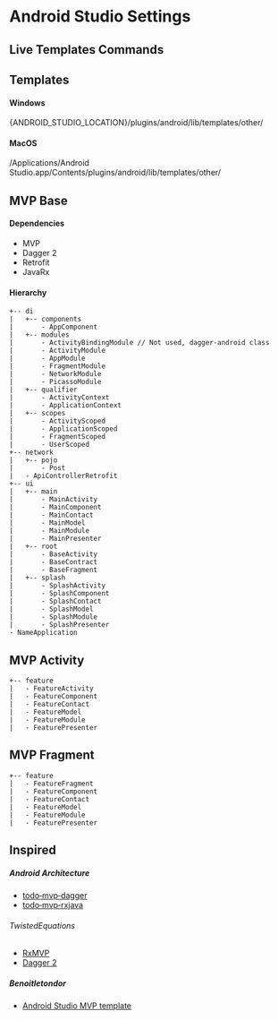 # Android Studio Settings

## Live Templates Commands



## Templates

#### Windows

{ANDROID_STUDIO_LOCATION}/plugins/android/lib/templates/other/


#### MacOS

/Applications/Android Studio.app/Contents/plugins/android/lib/templates/other/

## MVP Base

#### Dependencies
  * MVP
  * Dagger 2 
  * Retrofit
  * JavaRx

#### Hierarchy

```
+-- di
|   +-- components
|       - AppComponent
|   +-- modules
|       - ActivityBindingModule // Not used, dagger-android class
|       - ActivityModule
|       - AppModule
|       - FragmentModule
|       - NetworkModule
|       - PicassoModule
|   +-- qualifier
|       - ActivityContext
|       - ApplicationContext
|   +-- scopes
|       - ActivityScoped
|       - ApplicationScoped
|       - FragmentScoped
|       - UserScoped
+-- network
|   +-- pojo
|       - Post
|   - ApiControllerRetrofit
+-- ui
|   +-- main
|       - MainActivity
|       - MainComponent
|       - MainContact
|       - MainModel
|       - MainModule
|       - MainPresenter
|   +-- root
|       - BaseActivity
|       - BaseContract
|       - BaseFragment
|   +-- splash
|       - SplashActivity
|       - SplashComponent
|       - SplashContact
|       - SplashModel
|       - SplashModule
|       - SplashPresenter
- NameApplication
```

## MVP Activity

```
+-- feature
|   - FeatureActivity
|   - FeatureComponent
|   - FeatureContact
|   - FeatureModel
|   - FeatureModule
|   - FeaturePresenter
```

## MVP Fragment

```
+-- feature
|   - FeatureFragment
|   - FeatureComponent
|   - FeatureContact
|   - FeatureModel
|   - FeatureModule
|   - FeaturePresenter
```

## Inspired

##### Android Architecture
* [todo‑mvp‑dagger](https://github.com/googlesamples/android-architecture/tree/todo-mvp-dagger/)
* [todo‑mvp‑rxjava](https://github.com/googlesamples/android-architecture/tree/todo-mvp-rxjava/)

###### TwistedEquations
* [RxMVP](https://www.youtube.com/watch?v=--wragcEDtI&list=PLuR1PJnGR-IgeDuzxoGe3hHV_8OfbHy8c/)
* [Dagger 2](https://www.youtube.com/watch?v=Qwk7ESmaCq0&list=PLuR1PJnGR-Ih-HXnGSpnqjdhdvqcwhfFU/)

##### Benoitletondor
* [Android Studio MVP template](https://github.com/benoitletondor/Android-Studio-MVP-template/)
